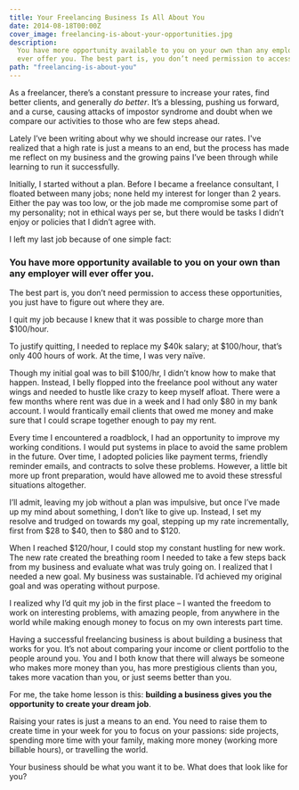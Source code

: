 ```yaml
---
title: Your Freelancing Business Is All About You
date: 2014-08-18T00:00Z
cover_image: freelancing-is-about-your-opportunities.jpg
description:
  You have more opportunity available to you on your own than any employer will
  ever offer you. The best part is, you don’t need permission to access it.
path: "freelancing-is-about-you"
---
```


As a freelancer, there’s a constant pressure to increase your rates, find better
clients, and generally _do better_. It’s a blessing, pushing us forward, and a
curse, causing attacks of impostor syndrome and doubt when we compare our
activities to those who are few steps ahead.

Lately I’ve been writing about why we should increase our rates. I've realized
that a high rate is just a means to an end, but the process has made me reflect
on my business and the growing pains I’ve been through while learning to run it
successfully.

Initially, I started without a plan. Before I became a freelance consultant, I
floated between many jobs; none held my interest for longer than 2 years. Either
the pay was too low, or the job made me compromise some part of my personality;
not in ethical ways per se, but there would be tasks I didn’t enjoy or policies
that I didn’t agree with.

I left my last job because of one simple fact:

### You have more opportunity available to you on your own than any employer will ever offer you.

The best part is, you don’t need permission to access these opportunities, you
just have to figure out where they are.

I quit my job because I knew that it was possible to charge more than
\$100/hour.

To justify quitting, I needed to replace my $40k salary; at $100/hour, that’s
only 400 hours of work. At the time, I was very naïve.

Though my initial goal was to bill
$100/hr, I didn’t know how to make that
happen. Instead, I belly flopped into the freelance pool without any water wings
and needed to hustle like crazy to keep myself afloat. There were a few months
where rent was due in a week and I had only $80
in my bank account. I would frantically email clients that owed me money and
make sure that I could scrape together enough to pay my rent.

Every time I encountered a roadblock, I had an opportunity to improve my working
conditions. I would put systems in place to avoid the same problem in the
future. Over time, I adopted policies like payment terms, friendly reminder
emails, and contracts to solve these problems. However, a little bit more up
front preparation, would have allowed me to avoid these stressful situations
altogether.

I’ll admit, leaving my job without a plan was impulsive, but once I’ve made up
my mind about something, I don’t like to give up. Instead, I set my resolve and
trudged on towards my goal, stepping up my rate incrementally, first from
$28 to
$40, then to $80 and to $120.

When I reached \$120/hour, I could stop my constant hustling for new work. The
new rate created the breathing room I needed to take a few steps back from my
business and evaluate what was truly going on. I realized that I needed a new
goal. My business was sustainable. I’d achieved my original goal and was
operating without purpose.

I realized why I’d quit my job in the first place – I wanted the freedom to work
on interesting problems, with amazing people, from anywhere in the world while
making enough money to focus on my own interests part time.

Having a successful freelancing business is about building a business that works
for you. It’s not about comparing your income or client portfolio to the people
around you. You and I both know that there will always be someone who makes more
money than you, has more prestigious clients than you, takes more vacation than
you, or just seems better than you.

For me, the take home lesson is this: **building a business gives you the
opportunity to create your dream job**.

Raising your rates is just a means to an end. You need to raise them to create
time in your week for you to focus on your passions: side projects, spending
more time with your family, making more money (working more billable hours), or
travelling the world.

Your business should be what you want it to be. What does that look like for
you?
